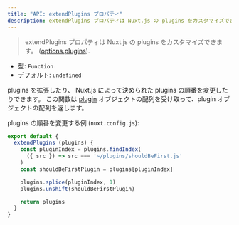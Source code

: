 ```yaml
---
title: "API: extendPlugins プロパティ"
description: extendPlugins プロパティは Nuxt.js の plugins をカスタマイズできます。
---
```


> extendPlugins プロパティは Nuxt.js の plugins をカスタマイズできます。 ([options.plugins](/api/configuration-plugins)).

- 型: `Function`
- デフォルト: `undefined`

plugins を拡張したり、 Nuxt.js によって決められた plugins の順番を変更したりできます。
この関数は [plugin](/api/configuration-plugins) オブジェクトの配列を受け取って、plugin オブジェクトの配列を返します。

plugins の順番を変更する例 (`nuxt.config.js`):

```js
export default {
  extendPlugins (plugins) {
    const pluginIndex = plugins.findIndex(
      ({ src }) => src === '~/plugins/shouldBeFirst.js'
    )
    const shouldBeFirstPlugin = plugins[pluginIndex]

    plugins.splice(pluginIndex, 1)
    plugins.unshift(shouldBeFirstPlugin)

    return plugins
  }
}
```
